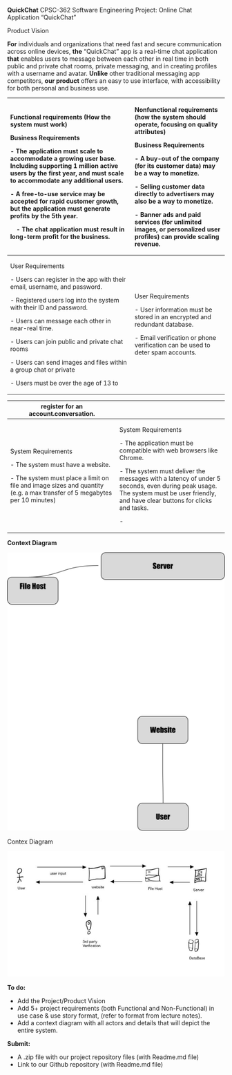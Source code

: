 **QuickChat**
CPSC-362 Software Engineering Project: Online Chat Application “QuickChat”

Product Vision

**For** individuals and organizations that need fast and secure communication across online devices, **the** “QuickChat” app is a real-time chat application **that** enables users to message between each other in real time in both public and private chat rooms, private messaging, and in creating profiles with a username and avatar. **Unlike** other traditional messaging app competitors, **our product** offers an easy to use interface, with accessibility for both personal and business use.



|<p>Functional requirements (How the system must work)</p><p>Business Requirements</p><p>- The application must scale to accommodate a growing user base. Including supporting 1 million active users by the first year, and must scale to accommodate any additional users.</p><p>- A free-to-use service may be accepted for rapid customer growth, but the application must generate profits by the 5th year.</p><p>&emsp;- The chat application must result in long-term profit for the business.</p>|<p>Nonfunctional requirements (how the system should operate, focusing on quality attributes)</p><p>Business Requirements</p><p>- A buy-out of the company (for its customer data) may be a way to monetize.</p><p>- Selling customer data directly to advertisers may also be a way to monetize.</p><p>- Banner ads and paid services (for unlimited images, or personalized user profiles) can provide scaling revenue.</p>|
| :- | :- |
|<p>User Requirements</p><p>- Users can register in the app with their email, username, and password.</p><p>- Registered users log into the system with their ID and password.</p><p>- Users can message each other in near-real time.</p><p>- Users can join public and private chat rooms</p><p>- Users can send images and files within a group chat or private</p><p>- Users must be over the age of 13 to</p>|<p>User Requirements</p><p>- User information must be stored in an encrypted and redundant database.</p><p>- Email verification or phone verification can be used to deter spam accounts.</p>|



|register for an account.conversation.||
| - | :- |
|<p>System Requirements</p><p>- The system must have a website.</p><p>- The system must place a limit on file and image sizes and quantity (e.g. a max transfer of 5 megabytes per 10 minutes)</p>|<p>System Requirements</p><p>- The application must be compatible with web browsers like Chrome.</p><p>- The system must deliver the messages with a latency of under 5 seconds, even during peak usage. The system must be user friendly, and have clear buttons for clicks and tasks.</p><p>-</p>|

**Context Diagram**

![](Context_Diagram_1.png)

Contex Diagram

![](Context_DIagram_2.jpeg)

**To do:**

- Add the Project/Product Vision
- Add 5+ project requirements (both Functional and Non-Functional) in use case & use story format, (refer to format from lecture notes).
- Add a context diagram with all actors and details that will depict the entire system.

**Submit:**

- A .zip file with our project repository files (with Readme.md file)
- Link to our Github repository (with Readme.md file)

